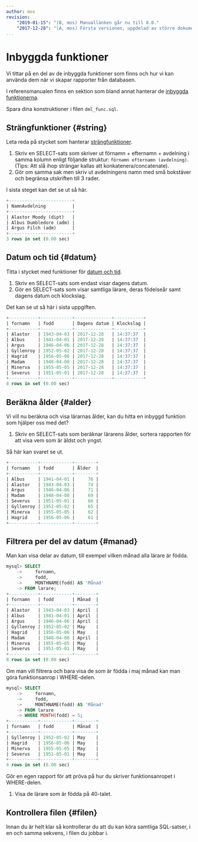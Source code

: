 ```yaml
---
author: mos
revision:
    "2019-01-15": "(B, mos) Manuallänken går nu till 8.0."
    "2017-12-28": "(A, mos) Första versionen, uppdelad av större dokument."
...
```

Inbyggda funktioner
==================================

Vi tittar på en del av de inbyggda funktioner som finns och hur vi kan använda dem när vi skapar rapporter från databasen.

I referensmanualen finns en sektion som bland annat hanterar de [inbyggda funktionerna](https://dev.mysql.com/doc/refman/8.0/en/functions.html).

Spara dina konstruktioner i filen `dml_func.sql`.



Strängfunktioner {#string}
----------------------------------

Leta reda på stycket som hanterar [strängfunktioner](http://dev.mysql.com/doc/refman/8.0/en/string-functions.html).

1. Skriv en SELECT-sats som skriver ut förnamn + efternamn + avdelning i samma kolumn enligt följande struktur: `förnamn efternamn (avdelning)`. (Tips: Att slå ihop strängar kallas att konkatenera/concatenate).
2. Gör om samma sak men skriv ut avdelningens namn med små bokstäver och begränsa utskriften till 3 rader.

I sista steget kan det se ut så här.

```sql
+------------------------+
| NamnAvdelning          |
+------------------------+
| Alastor Moody (dipt)   |
| Albus Dumbledore (adm) |
| Argus Filch (adm)      |
+------------------------+
3 rows in set (0.00 sec)
```



Datum och tid {#datum}
----------------------------------

Titta i stycket med funktioner för [datum och tid](http://dev.mysql.com/doc/refman/8.0/en/date-and-time-functions.html).

1. Skriv en SELECT-sats som endast visar dagens datum.
3. Gör en SELECT-sats som visar samtliga lärare, deras födelseår samt dagens datum och klockslag.

Det kan se ut så här i sista uppgiften.

```sql
+-----------+------------+--------------+-----------+
| fornamn   | fodd       | Dagens datum | Klockslag |
+-----------+------------+--------------+-----------+
| Alastor   | 1943-04-03 | 2017-12-28   | 14:37:37  |
| Albus     | 1941-04-01 | 2017-12-28   | 14:37:37  |
| Argus     | 1946-04-06 | 2017-12-28   | 14:37:37  |
| Gyllenroy | 1952-05-02 | 2017-12-28   | 14:37:37  |
| Hagrid    | 1956-05-06 | 2017-12-28   | 14:37:37  |
| Madam     | 1948-04-08 | 2017-12-28   | 14:37:37  |
| Minerva   | 1955-05-05 | 2017-12-28   | 14:37:37  |
| Severus   | 1951-05-01 | 2017-12-28   | 14:37:37  |
+-----------+------------+--------------+-----------+
8 rows in set (0.00 sec)
```



Beräkna ålder {#alder}
----------------------------------

Vi vill nu beräkna och visa lärarnas ålder, kan du hitta en inbyggd funktion som hjälper oss med det?

1. Skriv en SELECT-sats som beräknar lärarens ålder, sortera rapporten för att visa vem som är äldst och yngst.

Så här kan svaret se ut.

```sql
+-----------+------------+--------+
| fornamn   | fodd       | Ålder  |
+-----------+------------+--------+
| Albus     | 1941-04-01 |     76 |
| Alastor   | 1943-04-03 |     74 |
| Argus     | 1946-04-06 |     71 |
| Madam     | 1948-04-08 |     69 |
| Severus   | 1951-05-01 |     66 |
| Gyllenroy | 1952-05-02 |     65 |
| Minerva   | 1955-05-05 |     62 |
| Hagrid    | 1956-05-06 |     61 |
+-----------+------------+--------+
```



Filtrera per del av datum {#manad}
----------------------------------

Man kan visa delar av datum, till exempel vilken månad alla lärare är födda.

```sql
mysql> SELECT
    ->     fornamn,
    ->     fodd,
    ->     MONTHNAME(fodd) AS 'Månad'
    -> FROM larare;
+-----------+------------+--------+
| fornamn   | fodd       | Månad  |
+-----------+------------+--------+
| Alastor   | 1943-04-03 | April  |
| Albus     | 1941-04-01 | April  |
| Argus     | 1946-04-06 | April  |
| Gyllenroy | 1952-05-02 | May    |
| Hagrid    | 1956-05-06 | May    |
| Madam     | 1948-04-08 | April  |
| Minerva   | 1955-05-05 | May    |
| Severus   | 1951-05-01 | May    |
+-----------+------------+--------+
8 rows in set (0.00 sec)
```

Om man vill filtrera och bara visa de som är födda i maj månad kan man göra funktionsanrop i WHERE-delen.

```sql
mysql> SELECT
    ->     fornamn,
    ->     fodd,
    ->     MONTHNAME(fodd) AS 'Månad'
    -> FROM larare
    -> WHERE MONTH(fodd) = 5;
+-----------+------------+--------+
| fornamn   | fodd       | Månad  |
+-----------+------------+--------+
| Gyllenroy | 1952-05-02 | May    |
| Hagrid    | 1956-05-06 | May    |
| Minerva   | 1955-05-05 | May    |
| Severus   | 1951-05-01 | May    |
+-----------+------------+--------+
4 rows in set (0.00 sec)
```

Gör en egen rapport för att pröva på hur du skriver funktionsanropet i WHERE-delen.

1. Visa de lärare som är födda på 40-talet.



Kontrollera filen {#filen}
----------------------------------

Innan du är helt klar så kontrollerar du att du kan köra samtliga SQL-satser, i en och samma sekvens, i filen du jobbar i.
